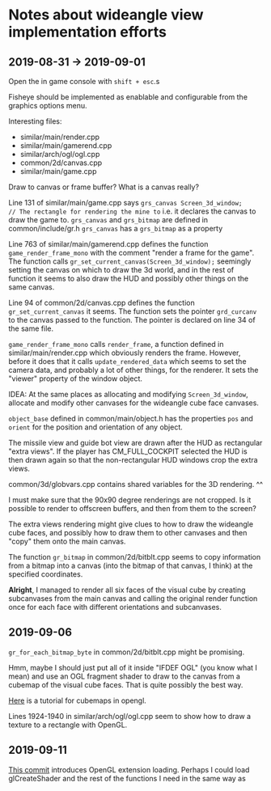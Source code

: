# Notes about wideangle view implementation efforts

## 2019-08-31 -> 2019-09-01

Open the in game console with `shift + esc`.s

Fisheye should be implemented as enablable and configurable from the graphics options menu.

Interesting files:
- similar/main/render.cpp
- similar/main/gamerend.cpp
- similar/arch/ogl/ogl.cpp
- common/2d/canvas.cpp
- similar/main/game.cpp


Draw to canvas or frame buffer? What is a canvas really?

Line 131 of similar/main/game.cpp says
`grs_canvas	Screen_3d_window;							// The rectangle for rendering the mine to`
i.e. it declares the canvas to draw the game to.
`grs_canvas` and `grs_bitmap` are defined in common/include/gr.h
`grs_canvas` has a `grs_bitmap` as a property


Line 763 of similar/main/gamerend.cpp defines the function `game_render_frame_mono` with the comment "render a frame for the game". The function calls `gr_set_current_canvas(Screen_3d_window);` seemingly setting the canvas on which to draw the 3d world, and in the rest of function it seems to also draw the HUD and possibly other things on the same canvas.

Line 94 of common/2d/canvas.cpp defines the function `gr_set_current_canvas` it seems. The function sets the pointer `grd_curcanv` to the canvas passed to the function. The pointer is declared on line 34 of the same file.

`game_render_frame_mono` calls `render_frame`, a function defined in similar/main/render.cpp which obviously renders the frame. However, before it does that it calls `update_rendered_data` which seems to set the camera data, and probably a lot of other things, for the renderer. It sets the "viewer" property of the window object.

IDEA: At the same places as allocating and modifying `Screen_3d_window`, allocate and modify other canvases for the wideangle cube face canvases.

`object_base` defined in common/main/object.h has the properties `pos` and `orient` for the position and orientation of any object.

The missile view and guide bot view are drawn after the HUD as rectangular "extra views". If the player has CM_FULL_COCKPIT selected the HUD is then drawn again so that the non-rectangular HUD windows crop the extra views.

common/3d/globvars.cpp contains shared variables for the 3D rendering. ^^

I must make sure that the 90x90 degree renderings are not cropped.
Is it possible to render to offscreen buffers, and then from them to the screen?

The extra views rendering might give clues to how to draw the wideangle cube faces, and possibly how to draw them to other canvases and then "copy" them onto the main canvas.

The function `gr_bitmap` in common/2d/bitblt.cpp seems to copy information from a bitmap into a canvas (into the bitmap of that canvas, I think) at the specified coordinates.

**Alright**, I managed to render all six faces of the visual cube by creating subcanvases from the main canvas and calling the original render function once for each face with different orientations and subcanvases.

## 2019-09-06

`gr_for_each_bitmap_byte` in common/2d/bitblt.cpp might be promising.

Hmm, maybe I should just put all of it inside "IFDEF OGL" (you know what I mean) and use an OGL fragment shader to draw to the canvas from a cubemap of the visual cube faces. That is quite possibly the best way.

[Here](https://learnopengl.com/Advanced-OpenGL/Cubemaps) is a tutorial for cubemaps in opengl.

Lines 1924-1940 in similar/arch/ogl/ogl.cpp seem to show how to draw a texture to a rectangle with OpenGL.

## 2019-09-11
[This commit](https://github.com/dxx-rebirth/dxx-rebirth/commit/db267af6f2696825e0acbdbedb321c82cfcfa639) introduces OpenGL extension loading. Perhaps I could load glCreateShader and the rest of the functions I need in the same way as 